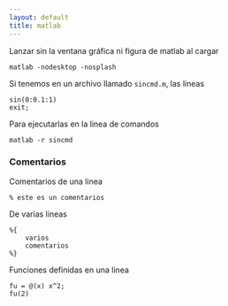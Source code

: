 ```yaml
---
layout: default
title: matlab
---
```


Lanzar sin la ventana gráfica ni figura de matlab al cargar

    matlab -nodesktop -nosplash

Si tenemos en un archivo llamado `sincmd.m`, las lineas

    sin(0:0.1:1)
    exit;

Para ejecutarlas en la linea de comandos

    matlab -r sincmd

### Comentarios
Comentarios de una linea

    % este es un comentarios

De varias lineas

    %{
        varios
        comentarios
    %}

Funciones definidas en una linea

    fu = @(x) x^2;
    fu(2)
